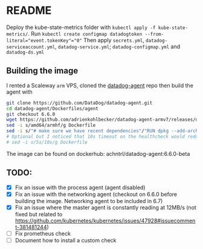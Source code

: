 # README

Deploy the kube-state-metrics folder with `kubectl apply -f kube-state-metrics/`.
Run `kubectl create configmap datadogtoken --from-literal="event.tokenKey"="0"`
Then apply `secrets.yml`, `datadog-serviceaccount.yml`, `datadog-service.yml`;
`datadog-configmap.yml` and `datadog-ds.yml`

## Building the image

I rented a Scaleway `arm` VPS, cloned the [datadog-agent](https://github.com/DataDog/datadog-agent)
repo then build the agent with

```bash
git clone https://github.com/DataDog/datadog-agent.git
cd datadog-agent/Dockerfiles/agent
git checkout 6.6.0
wget https://github.com/adrienkohlbecker/datadog-agent-armv7/releases/download/6.6.0/datadog-agent_6.6.0.armv7-1_armhf.deb
sed -i s/amd64/armhf/g Dockerfile
sed -i s/"# make sure we have recent dependencies"/"RUN dpkg --add-architecture armhf\n\n# make sure we have recent dependencies"/g Dockerfile  # 🤮 maybe I should add a .patch file
# Optional but I noticed that 10s timeout on the healthcheck would reduce false negative
# sed -i s/5s/10s/g Dockerfile
```

The image can be found on dockerhub: achntrl/datadog-agent:6.6.0-beta

## TODO:

- [x] Fix an issue with the process agent (agent disabled)
- [x] Fix an issue with the networking agent (checkout on 6.6.0 before building the image. Networking agent to be included in 6.7)
- [x] Fix an issue where the master agent is constantly reading at 12MB/s (not fixed but related to https://github.com/kubernetes/kubernetes/issues/47928#issuecomment-381481244)
- [ ] Fix prometheus check
- [ ] Document how to install a custom check
